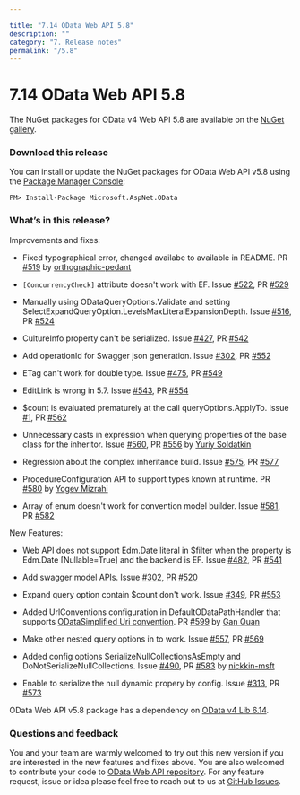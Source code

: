 ```yaml
---

title: "7.14 OData Web API 5.8"
description: ""
category: "7. Release notes"
permalink: "/5.8"
---
```

# 7.14 OData Web API 5.8

The NuGet packages for OData v4 Web API 5.8 are available on the [NuGet gallery](https://www.nuget.org/).

### Download this release

You can install or update the NuGet packages for OData Web API v5.8 using the [Package Manager Console](https://docs.nuget.org/docs/start-here/using-the-package-manager-console):

```
PM> Install-Package Microsoft.AspNet.OData
```

### What’s in this release?

Improvements and fixes:

* Fixed typographical error, changed availabe to available in README. PR [#519](https://github.com/OData/WebApi/pull/519) by [orthographic-pedant](https://github.com/orthographic-pedant)

* `[ConcurrencyCheck]` attribute doesn't work with EF. Issue [#522](https://github.com/OData/WebApi/issues/522), PR [#529](https://github.com/OData/WebApi/pull/529)

* Manually using ODataQueryOptions.Validate and setting SelectExpandQueryOption.LevelsMaxLiteralExpansionDepth. Issue [#516](https://github.com/OData/WebApi/issues/516), PR [#524](https://github.com/OData/WebApi/pull/524)

* CultureInfo property can't be serialized. Issue [#427](https://github.com/OData/WebApi/issues/427), PR [#542](https://github.com/OData/WebApi/pull/542)

* Add operationId for Swagger json generation. Issue [#302](https://github.com/OData/WebApi/issues/302), PR [#552](https://github.com/OData/WebApi/pull/552)

* ETag can't work for double type. Issue [#475](https://github.com/OData/WebApi/issues/475), PR [#549](https://github.com/OData/WebApi/pull/549) 

* EditLink is wrong in 5.7. Issue [#543](https://github.com/OData/WebApi/issues/543), PR [#554](https://github.com/OData/WebApi/pull/554)

* $count is evaluated prematurely at the call queryOptions.ApplyTo. Issue [#1](https://github.com/OData/WebApi/issues/1), PR [#562](https://github.com/OData/WebApi/pull/562)

* Unnecessary casts in expression when querying properties of the base class for the inheritor. Issue [#560](https://github.com/OData/WebApi/issues/560), PR [#556](https://github.com/OData/WebApi/pull/556) by [Yuriy Soldatkin](https://github.com/postoronnimw)

* Regression about the complex inheritance build. Issue [#575](https://github.com/OData/WebApi/issues/575), PR [#577](https://github.com/OData/WebApi/pull/577)

* ProcedureConfiguration API to support types known at runtime. PR [#580](https://github.com/OData/WebApi/pull/580) by [Yogev Mizrahi](https://github.com/YogiBear52)
 
* Array of enum doesn't work for convention model builder. Issue [#581](https://github.com/OData/WebApi/issues/581), PR [#582](https://github.com/OData/WebApi/pull/582)

New Features:

* Web API does not support Edm.Date literal in $filter when the property is Edm.Date [Nullable=True] and the backend is EF. Issue [#482](https://github.com/OData/WebApi/issues/482), PR [#541](https://github.com/OData/WebApi/pull/541)

* Add swagger model APIs. Issue [#302](https://github.com/OData/WebApi/issues/302), PR [#520](https://github.com/OData/WebApi/pull/520)

* Expand query option contain $count don't work. Issue [#349](https://github.com/OData/WebApi/pull/349), PR [#553](https://github.com/OData/WebApi/pull/553)

* Added UrlConventions configuration in DefaultODataPathHandler that supports [ODataSimplified Uri convention](https://odata.github.io/WebApi/#04-23-simplified-uri-convention). PR [#599](https://github.com/OData/WebApi/pull/599) by [Gan Quan](https://github.com/BarclayII)

* Make other nested query options in to work. Issue [#557](https://github.com/OData/WebApi/issues/557), PR [#569](https://github.com/OData/WebApi/pull/569)

* Added config options SerializeNullCollectionsAsEmpty and DoNotSerializeNullCollections. Issue [#490](https://github.com/OData/WebApi/issues/490), PR [#583](https://github.com/OData/WebApi/pull/583) by [nickkin-msft](https://github.com/nickkin-msft)

* Enable to serialize the null dynamic propery by config. Issue [#313](https://github.com/OData/WebApi/issues/313), PR [#573](https://github.com/OData/WebApi/pull/573)

OData Web API v5.8 package has a dependency on [OData v4 Lib 6.14](https://odata.github.io/odata.net/#ODL-6.14.0).

### Questions and feedback

You and your team are warmly welcomed to try out this new version if you are interested in the new features and fixes above. You are also welcomed to contribute your code to [OData Web API repository](https://github.com/OData/WebApi). For any feature request, issue or idea please feel free to reach out to us at 
[GitHub Issues](https://github.com/OData/WebApi/issues). 
